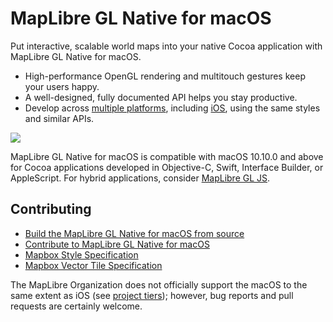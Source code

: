 # MapLibre GL Native for macOS

Put interactive, scalable world maps into your native Cocoa application with MapLibre GL Native for macOS.

* High-performance OpenGL rendering and multitouch gestures keep your users happy.
* A well-designed, fully documented API helps you stay productive.
* Develop across [multiple platforms](../../README.md), including [iOS](../ios/README.md), using the same styles and similar APIs.

![](docs/img/screenshot.jpg)

MapLibre GL Native for macOS is compatible with macOS 10.10.0 and above for Cocoa applications developed in Objective-C, Swift, Interface Builder, or AppleScript. For hybrid applications, consider [MapLibre GL JS]([https://github.com/mapbox/mapbox-gl-js/](https://github.com/maplibre/maplibre-gl-js)).

## Contributing

* [Build the MapLibre GL Native for macOS from source](INSTALL.md)
* [Contribute to MapLibre GL Native for macOS](DEVELOPING.md)
* [Mapbox Style Specification](https://www.mapbox.com/mapbox-gl-style-spec/)
* [Mapbox Vector Tile Specification](https://www.mapbox.com/developers/vector-tiles/)

The MapLibre Organization does not officially support the macOS to the same extent as iOS (see [project tiers](https://github.com/maplibre/maplibre/blob/main/PROJECT_TIERS.md)); however, bug reports and pull requests are certainly welcome.
